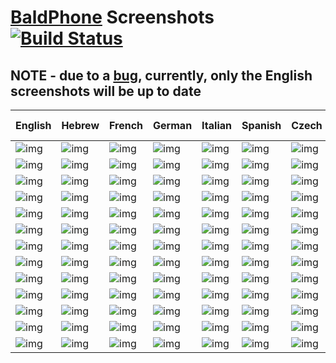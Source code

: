 # [BaldPhone](https://github.com/UriahShaulMandel/BaldPhone) Screenshots [![Build Status](https://travis-ci.com/UriahShaulMandel/BaldPhone.svg?branch=master)](https://travis-ci.com/UriahShaulMandel/BaldPhone)

## NOTE - due to a [bug](https://github.com/YarikSOffice/LanguageTest/issues/6), currently, only the English screenshots will be up to date

| English                                                                                                                                                   | Hebrew                                                                                                                                                    | French                                                                                                                                                    | German                                                                                                                                                    | Italian                                                                                                                                                   | Spanish                                                                                                                                                   | Czech                                                                                                                                                     | Slovenian                                                                                                                                                 | Greek                                                                                                                                                     | Portuguese                                                                                                                                                | Brazilian Portuguese                                                                                                                                          | Polish                                                                                                                                                    |
|-----------------------------------------------------------------------------------------------------------------------------------------------------------|-----------------------------------------------------------------------------------------------------------------------------------------------------------|-----------------------------------------------------------------------------------------------------------------------------------------------------------|-----------------------------------------------------------------------------------------------------------------------------------------------------------|-----------------------------------------------------------------------------------------------------------------------------------------------------------|-----------------------------------------------------------------------------------------------------------------------------------------------------------|-----------------------------------------------------------------------------------------------------------------------------------------------------------|-----------------------------------------------------------------------------------------------------------------------------------------------------------|-----------------------------------------------------------------------------------------------------------------------------------------------------------|-----------------------------------------------------------------------------------------------------------------------------------------------------------|---------------------------------------------------------------------------------------------------------------------------------------------------------------|-----------------------------------------------------------------------------------------------------------------------------------------------------------|
| ![img](https://github.com/UriahShaulMandel/BaldPhoneScreenshots/blob/master/screenshots/screenshots/HomeScreenEmptyScreenshot_en.png?raw=true)            | ![img](https://github.com/UriahShaulMandel/BaldPhoneScreenshots/blob/master/screenshots/screenshots/HomeScreenEmptyScreenshot_iw.png?raw=true)            | ![img](https://github.com/UriahShaulMandel/BaldPhoneScreenshots/blob/master/screenshots/screenshots/HomeScreenEmptyScreenshot_fr.png?raw=true)            | ![img](https://github.com/UriahShaulMandel/BaldPhoneScreenshots/blob/master/screenshots/screenshots/HomeScreenEmptyScreenshot_de.png?raw=true)            | ![img](https://github.com/UriahShaulMandel/BaldPhoneScreenshots/blob/master/screenshots/screenshots/HomeScreenEmptyScreenshot_it.png?raw=true)            | ![img](https://github.com/UriahShaulMandel/BaldPhoneScreenshots/blob/master/screenshots/screenshots/HomeScreenEmptyScreenshot_es.png?raw=true)            | ![img](https://github.com/UriahShaulMandel/BaldPhoneScreenshots/blob/master/screenshots/screenshots/HomeScreenEmptyScreenshot_cs.png?raw=true)            | ![img](https://github.com/UriahShaulMandel/BaldPhoneScreenshots/blob/master/screenshots/screenshots/HomeScreenEmptyScreenshot_sl.png?raw=true)            | ![img](https://github.com/UriahShaulMandel/BaldPhoneScreenshots/blob/master/screenshots/screenshots/HomeScreenEmptyScreenshot_el.png?raw=true)            | ![img](https://github.com/UriahShaulMandel/BaldPhoneScreenshots/blob/master/screenshots/screenshots/HomeScreenEmptyScreenshot_pt.png?raw=true)            | ![img](https://github.com/UriahShaulMandel/BaldPhoneScreenshots/blob/master/screenshots/screenshots/HomeScreenEmptyScreenshot_pt-rBR.png?raw=true)            | ![img](https://github.com/UriahShaulMandel/BaldPhoneScreenshots/blob/master/screenshots/screenshots/HomeScreenEmptyScreenshot_pl.png?raw=true)            |
| ![img](https://github.com/UriahShaulMandel/BaldPhoneScreenshots/blob/master/screenshots/screenshots/HomeScreenDarkEmptyScreenshot_en.png?raw=true)        | ![img](https://github.com/UriahShaulMandel/BaldPhoneScreenshots/blob/master/screenshots/screenshots/HomeScreenDarkEmptyScreenshot_iw.png?raw=true)        | ![img](https://github.com/UriahShaulMandel/BaldPhoneScreenshots/blob/master/screenshots/screenshots/HomeScreenDarkEmptyScreenshot_fr.png?raw=true)        | ![img](https://github.com/UriahShaulMandel/BaldPhoneScreenshots/blob/master/screenshots/screenshots/HomeScreenDarkEmptyScreenshot_de.png?raw=true)        | ![img](https://github.com/UriahShaulMandel/BaldPhoneScreenshots/blob/master/screenshots/screenshots/HomeScreenDarkEmptyScreenshot_it.png?raw=true)        | ![img](https://github.com/UriahShaulMandel/BaldPhoneScreenshots/blob/master/screenshots/screenshots/HomeScreenDarkEmptyScreenshot_es.png?raw=true)        | ![img](https://github.com/UriahShaulMandel/BaldPhoneScreenshots/blob/master/screenshots/screenshots/HomeScreenDarkEmptyScreenshot_cs.png?raw=true)        | ![img](https://github.com/UriahShaulMandel/BaldPhoneScreenshots/blob/master/screenshots/screenshots/HomeScreenDarkEmptyScreenshot_sl.png?raw=true)        | ![img](https://github.com/UriahShaulMandel/BaldPhoneScreenshots/blob/master/screenshots/screenshots/HomeScreenDarkEmptyScreenshot_el.png?raw=true)        | ![img](https://github.com/UriahShaulMandel/BaldPhoneScreenshots/blob/master/screenshots/screenshots/HomeScreenDarkEmptyScreenshot_pt.png?raw=true)        | ![img](https://github.com/UriahShaulMandel/BaldPhoneScreenshots/blob/master/screenshots/screenshots/HomeScreenDarkEmptyScreenshot_pt-rBR.png?raw=true)        | ![img](https://github.com/UriahShaulMandel/BaldPhoneScreenshots/blob/master/screenshots/screenshots/HomeScreenDarkEmptyScreenshot_pl.png?raw=true)        |
| ![img](https://github.com/UriahShaulMandel/BaldPhoneScreenshots/blob/master/screenshots/screenshots/ContactsActivityScreenshot_en.png?raw=true)           | ![img](https://github.com/UriahShaulMandel/BaldPhoneScreenshots/blob/master/screenshots/screenshots/ContactsActivityScreenshot_iw.png?raw=true)           | ![img](https://github.com/UriahShaulMandel/BaldPhoneScreenshots/blob/master/screenshots/screenshots/ContactsActivityScreenshot_fr.png?raw=true)           | ![img](https://github.com/UriahShaulMandel/BaldPhoneScreenshots/blob/master/screenshots/screenshots/ContactsActivityScreenshot_de.png?raw=true)           | ![img](https://github.com/UriahShaulMandel/BaldPhoneScreenshots/blob/master/screenshots/screenshots/ContactsActivityScreenshot_it.png?raw=true)           | ![img](https://github.com/UriahShaulMandel/BaldPhoneScreenshots/blob/master/screenshots/screenshots/ContactsActivityScreenshot_es.png?raw=true)           | ![img](https://github.com/UriahShaulMandel/BaldPhoneScreenshots/blob/master/screenshots/screenshots/ContactsActivityScreenshot_cs.png?raw=true)           | ![img](https://github.com/UriahShaulMandel/BaldPhoneScreenshots/blob/master/screenshots/screenshots/ContactsActivityScreenshot_sl.png?raw=true)           | ![img](https://github.com/UriahShaulMandel/BaldPhoneScreenshots/blob/master/screenshots/screenshots/ContactsActivityScreenshot_el.png?raw=true)           | ![img](https://github.com/UriahShaulMandel/BaldPhoneScreenshots/blob/master/screenshots/screenshots/ContactsActivityScreenshot_pt.png?raw=true)           | ![img](https://github.com/UriahShaulMandel/BaldPhoneScreenshots/blob/master/screenshots/screenshots/ContactsActivityScreenshot_pt-rBR.png?raw=true)           | ![img](https://github.com/UriahShaulMandel/BaldPhoneScreenshots/blob/master/screenshots/screenshots/ContactsActivityScreenshot_pl.png?raw=true)           |
| ![img](https://github.com/UriahShaulMandel/BaldPhoneScreenshots/blob/master/screenshots/screenshots/PillsActivityScreenshot_en.png?raw=true)              | ![img](https://github.com/UriahShaulMandel/BaldPhoneScreenshots/blob/master/screenshots/screenshots/PillsActivityScreenshot_iw.png?raw=true)              | ![img](https://github.com/UriahShaulMandel/BaldPhoneScreenshots/blob/master/screenshots/screenshots/PillsActivityScreenshot_fr.png?raw=true)              | ![img](https://github.com/UriahShaulMandel/BaldPhoneScreenshots/blob/master/screenshots/screenshots/PillsActivityScreenshot_de.png?raw=true)              | ![img](https://github.com/UriahShaulMandel/BaldPhoneScreenshots/blob/master/screenshots/screenshots/PillsActivityScreenshot_it.png?raw=true)              | ![img](https://github.com/UriahShaulMandel/BaldPhoneScreenshots/blob/master/screenshots/screenshots/PillsActivityScreenshot_es.png?raw=true)              | ![img](https://github.com/UriahShaulMandel/BaldPhoneScreenshots/blob/master/screenshots/screenshots/PillsActivityScreenshot_cs.png?raw=true)              | ![img](https://github.com/UriahShaulMandel/BaldPhoneScreenshots/blob/master/screenshots/screenshots/PillsActivityScreenshot_sl.png?raw=true)              | ![img](https://github.com/UriahShaulMandel/BaldPhoneScreenshots/blob/master/screenshots/screenshots/PillsActivityScreenshot_el.png?raw=true)              | ![img](https://github.com/UriahShaulMandel/BaldPhoneScreenshots/blob/master/screenshots/screenshots/PillsActivityScreenshot_pt.png?raw=true)              | ![img](https://github.com/UriahShaulMandel/BaldPhoneScreenshots/blob/master/screenshots/screenshots/PillsActivityScreenshot_pt-rBR.png?raw=true)              | ![img](https://github.com/UriahShaulMandel/BaldPhoneScreenshots/blob/master/screenshots/screenshots/PillsActivityScreenshot_pl.png?raw=true)              |
| ![img](https://github.com/UriahShaulMandel/BaldPhoneScreenshots/blob/master/screenshots/screenshots/AlarmsActivityFullScreenshot_en.png?raw=true)         | ![img](https://github.com/UriahShaulMandel/BaldPhoneScreenshots/blob/master/screenshots/screenshots/AlarmsActivityFullScreenshot_iw.png?raw=true)         | ![img](https://github.com/UriahShaulMandel/BaldPhoneScreenshots/blob/master/screenshots/screenshots/AlarmsActivityFullScreenshot_fr.png?raw=true)         | ![img](https://github.com/UriahShaulMandel/BaldPhoneScreenshots/blob/master/screenshots/screenshots/AlarmsActivityFullScreenshot_de.png?raw=true)         | ![img](https://github.com/UriahShaulMandel/BaldPhoneScreenshots/blob/master/screenshots/screenshots/AlarmsActivityFullScreenshot_it.png?raw=true)         | ![img](https://github.com/UriahShaulMandel/BaldPhoneScreenshots/blob/master/screenshots/screenshots/AlarmsActivityFullScreenshot_es.png?raw=true)         | ![img](https://github.com/UriahShaulMandel/BaldPhoneScreenshots/blob/master/screenshots/screenshots/AlarmsActivityFullScreenshot_cs.png?raw=true)         | ![img](https://github.com/UriahShaulMandel/BaldPhoneScreenshots/blob/master/screenshots/screenshots/AlarmsActivityFullScreenshot_sl.png?raw=true)         | ![img](https://github.com/UriahShaulMandel/BaldPhoneScreenshots/blob/master/screenshots/screenshots/AlarmsActivityFullScreenshot_el.png?raw=true)         | ![img](https://github.com/UriahShaulMandel/BaldPhoneScreenshots/blob/master/screenshots/screenshots/AlarmsActivityFullScreenshot_pt.png?raw=true)         | ![img](https://github.com/UriahShaulMandel/BaldPhoneScreenshots/blob/master/screenshots/screenshots/AlarmsActivityFullScreenshot_pt-rBR.png?raw=true)         | ![img](https://github.com/UriahShaulMandel/BaldPhoneScreenshots/blob/master/screenshots/screenshots/AlarmsActivityFullScreenshot_pl.png?raw=true)         |
| ![img](https://github.com/UriahShaulMandel/BaldPhoneScreenshots/blob/master/screenshots/screenshots/VideoTutorialsActivityScreenshot_en.png?raw=true)     | ![img](https://github.com/UriahShaulMandel/BaldPhoneScreenshots/blob/master/screenshots/screenshots/VideoTutorialsActivityScreenshot_iw.png?raw=true)     | ![img](https://github.com/UriahShaulMandel/BaldPhoneScreenshots/blob/master/screenshots/screenshots/VideoTutorialsActivityScreenshot_fr.png?raw=true)     | ![img](https://github.com/UriahShaulMandel/BaldPhoneScreenshots/blob/master/screenshots/screenshots/VideoTutorialsActivityScreenshot_de.png?raw=true)     | ![img](https://github.com/UriahShaulMandel/BaldPhoneScreenshots/blob/master/screenshots/screenshots/VideoTutorialsActivityScreenshot_it.png?raw=true)     | ![img](https://github.com/UriahShaulMandel/BaldPhoneScreenshots/blob/master/screenshots/screenshots/VideoTutorialsActivityScreenshot_es.png?raw=true)     | ![img](https://github.com/UriahShaulMandel/BaldPhoneScreenshots/blob/master/screenshots/screenshots/VideoTutorialsActivityScreenshot_cs.png?raw=true)     | ![img](https://github.com/UriahShaulMandel/BaldPhoneScreenshots/blob/master/screenshots/screenshots/VideoTutorialsActivityScreenshot_sl.png?raw=true)     | ![img](https://github.com/UriahShaulMandel/BaldPhoneScreenshots/blob/master/screenshots/screenshots/VideoTutorialsActivityScreenshot_el.png?raw=true)     | ![img](https://github.com/UriahShaulMandel/BaldPhoneScreenshots/blob/master/screenshots/screenshots/VideoTutorialsActivityScreenshot_pt.png?raw=true)     | ![img](https://github.com/UriahShaulMandel/BaldPhoneScreenshots/blob/master/screenshots/screenshots/VideoTutorialsActivityScreenshot_pt-rBR.png?raw=true)     | ![img](https://github.com/UriahShaulMandel/BaldPhoneScreenshots/blob/master/screenshots/screenshots/VideoTutorialsActivityScreenshot_pl.png?raw=true)     |
| ![img](https://github.com/UriahShaulMandel/BaldPhoneScreenshots/blob/master/screenshots/screenshots/SettingsActivityScreenshot_en.png?raw=true)           | ![img](https://github.com/UriahShaulMandel/BaldPhoneScreenshots/blob/master/screenshots/screenshots/SettingsActivityScreenshot_iw.png?raw=true)           | ![img](https://github.com/UriahShaulMandel/BaldPhoneScreenshots/blob/master/screenshots/screenshots/SettingsActivityScreenshot_fr.png?raw=true)           | ![img](https://github.com/UriahShaulMandel/BaldPhoneScreenshots/blob/master/screenshots/screenshots/SettingsActivityScreenshot_de.png?raw=true)           | ![img](https://github.com/UriahShaulMandel/BaldPhoneScreenshots/blob/master/screenshots/screenshots/SettingsActivityScreenshot_it.png?raw=true)           | ![img](https://github.com/UriahShaulMandel/BaldPhoneScreenshots/blob/master/screenshots/screenshots/SettingsActivityScreenshot_es.png?raw=true)           | ![img](https://github.com/UriahShaulMandel/BaldPhoneScreenshots/blob/master/screenshots/screenshots/SettingsActivityScreenshot_cs.png?raw=true)           | ![img](https://github.com/UriahShaulMandel/BaldPhoneScreenshots/blob/master/screenshots/screenshots/SettingsActivityScreenshot_sl.png?raw=true)           | ![img](https://github.com/UriahShaulMandel/BaldPhoneScreenshots/blob/master/screenshots/screenshots/SettingsActivityScreenshot_el.png?raw=true)           | ![img](https://github.com/UriahShaulMandel/BaldPhoneScreenshots/blob/master/screenshots/screenshots/SettingsActivityScreenshot_pt.png?raw=true)           | ![img](https://github.com/UriahShaulMandel/BaldPhoneScreenshots/blob/master/screenshots/screenshots/SettingsActivityScreenshot_pt-rBR.png?raw=true)           | ![img](https://github.com/UriahShaulMandel/BaldPhoneScreenshots/blob/master/screenshots/screenshots/SettingsActivityScreenshot_pl.png?raw=true)           |
| ![img](https://github.com/UriahShaulMandel/BaldPhoneScreenshots/blob/master/screenshots/screenshots/RecentCallsActivityScreenshot_en.png?raw=true)        | ![img](https://github.com/UriahShaulMandel/BaldPhoneScreenshots/blob/master/screenshots/screenshots/RecentCallsActivityScreenshot_iw.png?raw=true)        | ![img](https://github.com/UriahShaulMandel/BaldPhoneScreenshots/blob/master/screenshots/screenshots/RecentCallsActivityScreenshot_fr.png?raw=true)        | ![img](https://github.com/UriahShaulMandel/BaldPhoneScreenshots/blob/master/screenshots/screenshots/RecentCallsActivityScreenshot_de.png?raw=true)        | ![img](https://github.com/UriahShaulMandel/BaldPhoneScreenshots/blob/master/screenshots/screenshots/RecentCallsActivityScreenshot_it.png?raw=true)        | ![img](https://github.com/UriahShaulMandel/BaldPhoneScreenshots/blob/master/screenshots/screenshots/RecentCallsActivityScreenshot_es.png?raw=true)        | ![img](https://github.com/UriahShaulMandel/BaldPhoneScreenshots/blob/master/screenshots/screenshots/RecentCallsActivityScreenshot_cs.png?raw=true)        | ![img](https://github.com/UriahShaulMandel/BaldPhoneScreenshots/blob/master/screenshots/screenshots/RecentCallsActivityScreenshot_sl.png?raw=true)        | ![img](https://github.com/UriahShaulMandel/BaldPhoneScreenshots/blob/master/screenshots/screenshots/RecentCallsActivityScreenshot_el.png?raw=true)        | ![img](https://github.com/UriahShaulMandel/BaldPhoneScreenshots/blob/master/screenshots/screenshots/RecentCallsActivityScreenshot_pt.png?raw=true)        | ![img](https://github.com/UriahShaulMandel/BaldPhoneScreenshots/blob/master/screenshots/screenshots/RecentCallsActivityScreenshot_pt-rBR.png?raw=true)        | ![img](https://github.com/UriahShaulMandel/BaldPhoneScreenshots/blob/master/screenshots/screenshots/RecentCallsActivityScreenshot_pl.png?raw=true)        |
| ![img](https://github.com/UriahShaulMandel/BaldPhoneScreenshots/blob/master/screenshots/screenshots/DialerActivityScreenshot_en.png?raw=true)             | ![img](https://github.com/UriahShaulMandel/BaldPhoneScreenshots/blob/master/screenshots/screenshots/DialerActivityScreenshot_iw.png?raw=true)             | ![img](https://github.com/UriahShaulMandel/BaldPhoneScreenshots/blob/master/screenshots/screenshots/DialerActivityScreenshot_fr.png?raw=true)             | ![img](https://github.com/UriahShaulMandel/BaldPhoneScreenshots/blob/master/screenshots/screenshots/DialerActivityScreenshot_de.png?raw=true)             | ![img](https://github.com/UriahShaulMandel/BaldPhoneScreenshots/blob/master/screenshots/screenshots/DialerActivityScreenshot_it.png?raw=true)             | ![img](https://github.com/UriahShaulMandel/BaldPhoneScreenshots/blob/master/screenshots/screenshots/DialerActivityScreenshot_es.png?raw=true)             | ![img](https://github.com/UriahShaulMandel/BaldPhoneScreenshots/blob/master/screenshots/screenshots/DialerActivityScreenshot_cs.png?raw=true)             | ![img](https://github.com/UriahShaulMandel/BaldPhoneScreenshots/blob/master/screenshots/screenshots/DialerActivityScreenshot_sl.png?raw=true)             | ![img](https://github.com/UriahShaulMandel/BaldPhoneScreenshots/blob/master/screenshots/screenshots/DialerActivityScreenshot_el.png?raw=true)             | ![img](https://github.com/UriahShaulMandel/BaldPhoneScreenshots/blob/master/screenshots/screenshots/DialerActivityScreenshot_pt.png?raw=true)             | ![img](https://github.com/UriahShaulMandel/BaldPhoneScreenshots/blob/master/screenshots/screenshots/DialerActivityScreenshot_pt-rBR.png?raw=true)             | ![img](https://github.com/UriahShaulMandel/BaldPhoneScreenshots/blob/master/screenshots/screenshots/DialerActivityScreenshot_pl.png?raw=true)             |
| ![img](https://github.com/UriahShaulMandel/BaldPhoneScreenshots/blob/master/screenshots/screenshots/NotificationsActivityEmptyScreenshot_en.png?raw=true) | ![img](https://github.com/UriahShaulMandel/BaldPhoneScreenshots/blob/master/screenshots/screenshots/NotificationsActivityEmptyScreenshot_iw.png?raw=true) | ![img](https://github.com/UriahShaulMandel/BaldPhoneScreenshots/blob/master/screenshots/screenshots/NotificationsActivityEmptyScreenshot_fr.png?raw=true) | ![img](https://github.com/UriahShaulMandel/BaldPhoneScreenshots/blob/master/screenshots/screenshots/NotificationsActivityEmptyScreenshot_de.png?raw=true) | ![img](https://github.com/UriahShaulMandel/BaldPhoneScreenshots/blob/master/screenshots/screenshots/NotificationsActivityEmptyScreenshot_it.png?raw=true) | ![img](https://github.com/UriahShaulMandel/BaldPhoneScreenshots/blob/master/screenshots/screenshots/NotificationsActivityEmptyScreenshot_es.png?raw=true) | ![img](https://github.com/UriahShaulMandel/BaldPhoneScreenshots/blob/master/screenshots/screenshots/NotificationsActivityEmptyScreenshot_cs.png?raw=true) | ![img](https://github.com/UriahShaulMandel/BaldPhoneScreenshots/blob/master/screenshots/screenshots/NotificationsActivityEmptyScreenshot_sl.png?raw=true) | ![img](https://github.com/UriahShaulMandel/BaldPhoneScreenshots/blob/master/screenshots/screenshots/NotificationsActivityEmptyScreenshot_el.png?raw=true) | ![img](https://github.com/UriahShaulMandel/BaldPhoneScreenshots/blob/master/screenshots/screenshots/NotificationsActivityEmptyScreenshot_pt.png?raw=true) | ![img](https://github.com/UriahShaulMandel/BaldPhoneScreenshots/blob/master/screenshots/screenshots/NotificationsActivityEmptyScreenshot_pt-rBR.png?raw=true) | ![img](https://github.com/UriahShaulMandel/BaldPhoneScreenshots/blob/master/screenshots/screenshots/NotificationsActivityEmptyScreenshot_pl.png?raw=true) |
| ![img](https://github.com/UriahShaulMandel/BaldPhoneScreenshots/blob/master/screenshots/screenshots/NotificationsActivityEmptyScreenshot_en.png?raw=true) | ![img](https://github.com/UriahShaulMandel/BaldPhoneScreenshots/blob/master/screenshots/screenshots/NotificationsActivityEmptyScreenshot_iw.png?raw=true) | ![img](https://github.com/UriahShaulMandel/BaldPhoneScreenshots/blob/master/screenshots/screenshots/NotificationsActivityEmptyScreenshot_fr.png?raw=true) | ![img](https://github.com/UriahShaulMandel/BaldPhoneScreenshots/blob/master/screenshots/screenshots/NotificationsActivityEmptyScreenshot_de.png?raw=true) | ![img](https://github.com/UriahShaulMandel/BaldPhoneScreenshots/blob/master/screenshots/screenshots/NotificationsActivityEmptyScreenshot_it.png?raw=true) | ![img](https://github.com/UriahShaulMandel/BaldPhoneScreenshots/blob/master/screenshots/screenshots/NotificationsActivityEmptyScreenshot_es.png?raw=true) | ![img](https://github.com/UriahShaulMandel/BaldPhoneScreenshots/blob/master/screenshots/screenshots/NotificationsActivityEmptyScreenshot_cs.png?raw=true) | ![img](https://github.com/UriahShaulMandel/BaldPhoneScreenshots/blob/master/screenshots/screenshots/NotificationsActivityEmptyScreenshot_sl.png?raw=true) | ![img](https://github.com/UriahShaulMandel/BaldPhoneScreenshots/blob/master/screenshots/screenshots/NotificationsActivityEmptyScreenshot_el.png?raw=true) | ![img](https://github.com/UriahShaulMandel/BaldPhoneScreenshots/blob/master/screenshots/screenshots/NotificationsActivityEmptyScreenshot_pt.png?raw=true) | ![img](https://github.com/UriahShaulMandel/BaldPhoneScreenshots/blob/master/screenshots/screenshots/NotificationsActivityEmptyScreenshot_pt-rBR.png?raw=true) | ![img](https://github.com/UriahShaulMandel/BaldPhoneScreenshots/blob/master/screenshots/screenshots/NotificationsActivityEmptyScreenshot_pl.png?raw=true) |
| ![img](https://github.com/UriahShaulMandel/BaldPhoneScreenshots/blob/master/screenshots/screenshots/AlarmsActivityEmptyScreenshot_en.png?raw=true)        | ![img](https://github.com/UriahShaulMandel/BaldPhoneScreenshots/blob/master/screenshots/screenshots/AlarmsActivityEmptyScreenshot_iw.png?raw=true)        | ![img](https://github.com/UriahShaulMandel/BaldPhoneScreenshots/blob/master/screenshots/screenshots/AlarmsActivityEmptyScreenshot_fr.png?raw=true)        | ![img](https://github.com/UriahShaulMandel/BaldPhoneScreenshots/blob/master/screenshots/screenshots/AlarmsActivityEmptyScreenshot_de.png?raw=true)        | ![img](https://github.com/UriahShaulMandel/BaldPhoneScreenshots/blob/master/screenshots/screenshots/AlarmsActivityEmptyScreenshot_it.png?raw=true)        | ![img](https://github.com/UriahShaulMandel/BaldPhoneScreenshots/blob/master/screenshots/screenshots/AlarmsActivityEmptyScreenshot_es.png?raw=true)        | ![img](https://github.com/UriahShaulMandel/BaldPhoneScreenshots/blob/master/screenshots/screenshots/AlarmsActivityEmptyScreenshot_cs.png?raw=true)        | ![img](https://github.com/UriahShaulMandel/BaldPhoneScreenshots/blob/master/screenshots/screenshots/AlarmsActivityEmptyScreenshot_sl.png?raw=true)        | ![img](https://github.com/UriahShaulMandel/BaldPhoneScreenshots/blob/master/screenshots/screenshots/AlarmsActivityEmptyScreenshot_el.png?raw=true)        | ![img](https://github.com/UriahShaulMandel/BaldPhoneScreenshots/blob/master/screenshots/screenshots/AlarmsActivityEmptyScreenshot_pt.png?raw=true)        | ![img](https://github.com/UriahShaulMandel/BaldPhoneScreenshots/blob/master/screenshots/screenshots/AlarmsActivityEmptyScreenshot_pt-rBR.png?raw=true)        | ![img](https://github.com/UriahShaulMandel/BaldPhoneScreenshots/blob/master/screenshots/screenshots/AlarmsActivityEmptyScreenshot_pl.png?raw=true)        |
| ![img](https://github.com/UriahShaulMandel/BaldPhoneScreenshots/blob/master/screenshots/screenshots/PillsEmptyActivityScreenshot_en.png?raw=true)         | ![img](https://github.com/UriahShaulMandel/BaldPhoneScreenshots/blob/master/screenshots/screenshots/PillsEmptyActivityScreenshot_iw.png?raw=true)         | ![img](https://github.com/UriahShaulMandel/BaldPhoneScreenshots/blob/master/screenshots/screenshots/PillsEmptyActivityScreenshot_fr.png?raw=true)         | ![img](https://github.com/UriahShaulMandel/BaldPhoneScreenshots/blob/master/screenshots/screenshots/PillsEmptyActivityScreenshot_de.png?raw=true)         | ![img](https://github.com/UriahShaulMandel/BaldPhoneScreenshots/blob/master/screenshots/screenshots/PillsEmptyActivityScreenshot_it.png?raw=true)         | ![img](https://github.com/UriahShaulMandel/BaldPhoneScreenshots/blob/master/screenshots/screenshots/PillsEmptyActivityScreenshot_es.png?raw=true)         | ![img](https://github.com/UriahShaulMandel/BaldPhoneScreenshots/blob/master/screenshots/screenshots/PillsEmptyActivityScreenshot_cs.png?raw=true)         | ![img](https://github.com/UriahShaulMandel/BaldPhoneScreenshots/blob/master/screenshots/screenshots/PillsEmptyActivityScreenshot_sl.png?raw=true)         | ![img](https://github.com/UriahShaulMandel/BaldPhoneScreenshots/blob/master/screenshots/screenshots/PillsEmptyActivityScreenshot_el.png?raw=true)         | ![img](https://github.com/UriahShaulMandel/BaldPhoneScreenshots/blob/master/screenshots/screenshots/PillsEmptyActivityScreenshot_pt.png?raw=true)         | ![img](https://github.com/UriahShaulMandel/BaldPhoneScreenshots/blob/master/screenshots/screenshots/PillsEmptyActivityScreenshot_pt-rBR.png?raw=true)         | ![img](https://github.com/UriahShaulMandel/BaldPhoneScreenshots/blob/master/screenshots/screenshots/PillsEmptyActivityScreenshot_pl.png?raw=true)         |
